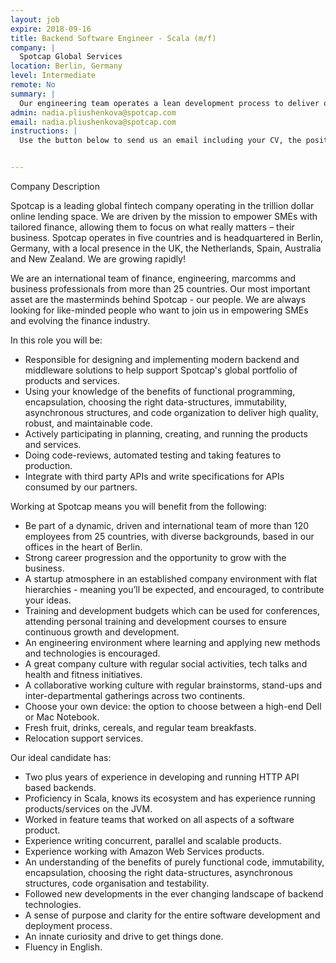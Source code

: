 ```yaml
---
layout: job
expire: 2018-09-16
title: Backend Software Engineer - Scala (m/f)
company: |
  Spotcap Global Services
location: Berlin, Germany
level: Intermediate
remote: No
summary: |
  Our engineering team operates a lean development process to deliver our world-class products and services. Modern languages and tools paired with continuous deployment and cloud-based infrastructure helps us master the global-technology platform challenges.
admin: nadia.pliushenkova@spotcap.com
email: nadia.pliushenkova@spotcap.com
instructions: |
  Use the button below to send us an email including your CV, the position you're applying for, and anything else you might want to say.


---
```


<!-- break -->

Company Description

Spotcap is a leading global fintech company operating in the trillion dollar online lending space. We are driven by the mission to empower SMEs with tailored finance, allowing them to focus on what really matters – their business. Spotcap operates in five countries and is headquartered in Berlin, Germany, with a local presence in the UK, the Netherlands, Spain, Australia and New Zealand. We are growing rapidly!

We are an international team of finance, engineering, marcomms and business professionals from more than 25 countries. Our most important asset are the masterminds behind Spotcap - our people. We are always looking for like-minded people who want to join us in empowering SMEs and evolving the finance industry.

In this role you will be:

 - Responsible for designing and implementing modern backend and middleware solutions to help support Spotcap's global portfolio of products and services.
- Using your knowledge of the benefits of functional programming, encapsulation, choosing the right data-structures, immutability, asynchronous structures, and code organization to deliver high quality, robust, and maintainable code.
- Actively participating in planning, creating, and running the products and services.
- Doing code-reviews, automated testing and taking features to production.
- Integrate with third party APIs and write specifications for APIs consumed by our partners.

Working at Spotcap means you will benefit from the following:

- Be part of a dynamic, driven and international team of more than 120 employees from 25 countries, with diverse backgrounds, based in our offices in the heart of Berlin. 
- Strong career progression and the opportunity to grow with the business. 
- A startup atmosphere in an established company environment with flat hierarchies - meaning you’ll be expected, and encouraged, to contribute your ideas.
- Training and development budgets which can be used for conferences, attending personal training and development courses to ensure continuous growth and development. 
- An engineering environment where learning and applying new methods and technologies is encouraged.
- A great company culture with regular social activities, tech talks and health and fitness initiatives. 
- A collaborative working culture with regular brainstorms, stand-ups and inter-departmental gatherings across two continents. 
- Choose your own device: the option to choose between a high-end Dell or Mac Notebook. 
- Fresh fruit, drinks, cereals, and regular team breakfasts. 
- Relocation support services. 

Our ideal candidate has:

- Two plus years of experience in developing and running HTTP API based backends.
- Proficiency in Scala, knows its ecosystem and has experience running products/services on the JVM.
- Worked in feature teams that worked on all aspects of a software product.
- Experience writing concurrent, parallel and scalable products.
- Experience working with Amazon Web Services products.
- An understanding of the benefits of purely functional code, immutability, encapsulation, choosing the right data-structures, asynchronous structures, code organisation and testability.
- Followed new developments in the ever changing landscape of backend technologies.
- A sense of purpose and clarity for the entire software development and deployment process.
- An innate curiosity and drive to get things done.
- Fluency in English.